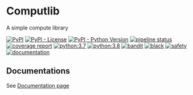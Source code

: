# Computlib

A simple compute library

[![PyPI](https://img.shields.io/pypi/v/computlib)](https://pypi.org/project/computlib/)
[![PyPI - License](https://img.shields.io/pypi/l/computlib)](https://pypi.org/project/computlib/)
[![PyPI - Python Version](https://img.shields.io/pypi/pyversions/computlib)](https://pypi.org/project/computlib/)
[![pipeline status](https://gitlab.com/mlysakowski/computlib/badges/master/pipeline.svg)](https://gitlab.com/mlysakowski/computlib/-/commits/master)
[![coverage report](https://gitlab.com/mlysakowski/computlib/badges/master/coverage.svg)](https://gitlab.com/mlysakowski/computlib/-/commits/master)
[![python:3.7](https://gitlab.com/mlysakowski/computlib/-/jobs/artifacts/master/raw/test_python3.7.svg?job=python3.7)](https://gitlab.com/mlysakowski/computlib/-/commits/master)
[![python:3.8](https://gitlab.com/mlysakowski/computlib/-/jobs/artifacts/master/raw/test_python3.8.svg?job=python3.8)](https://gitlab.com/mlysakowski/computlib/-/commits/master)
[![bandit](https://gitlab.com/mlysakowski/computlib/-/jobs/artifacts/master/raw/test_bandit.svg?job=check-bandit)](https://gitlab.com/mlysakowski/computlib/-/commits/master)
[![black](https://gitlab.com/mlysakowski/computlib/-/jobs/artifacts/master/raw/test_black.svg?job=check-black)](https://gitlab.com/mlysakowski/computlib/-/commits/master)
[![safety](https://gitlab.com/mlysakowski/computlib/-/jobs/artifacts/master/raw/test_safety.svg?job=check-safety)](https://gitlab.com/mlysakowski/computlib/-/commits/master)
[![documentation](https://gitlab.com/mlysakowski/computlib/-/jobs/artifacts/master/raw/documentation.svg?job=pages)](https://gitlab.com/mlysakowski/computlib/-/commits/master)


## Documentations

See [Documentation page](https://mlysakowski.gitlab.io/computlib/)
